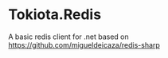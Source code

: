 # Tokiota.Redis
A basic redis client for .net
based on https://github.com/migueldeicaza/redis-sharp
